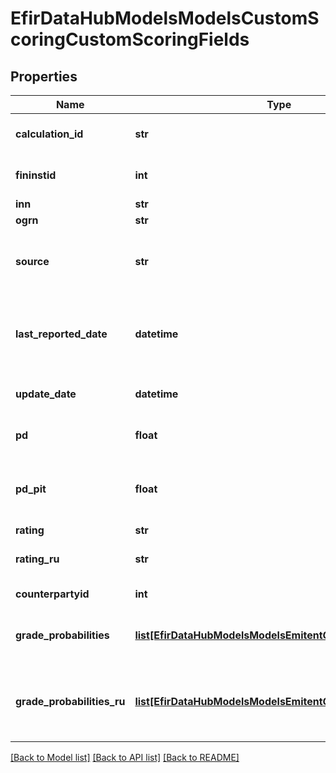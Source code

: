 # EfirDataHubModelsModelsCustomScoringCustomScoringFields

## Properties
Name | Type | Description | Notes
------------ | ------------- | ------------- | -------------
**calculation_id** | **str** | Идентификатор запроса на расчет скоринга | [optional] 
**fininstid** | **int** | Идентификатор эмитента в БД Интерфакс | [optional] 
**inn** | **str** | ИНН эмитента | [optional] 
**ogrn** | **str** | ОГРН эмитента | [optional] 
**source** | **str** | Тип отчетности, по которой сформированы значения: &#x27;rsbu&#x27; или &#x27;ifrs&#x27; | [optional] 
**last_reported_date** | **datetime** | Дата окончания отчетности, по которой был рассчитан расширенный скоринг | [optional] 
**update_date** | **datetime** | Дата расчета расширенного скоринга | [optional] 
**pd** | **float** | Вероятность дефолта в процентах | [optional] 
**pd_pit** | **float** | Вероятность дефолта в процентах, откорректированная на дату вызова | [optional] 
**rating** | **str** | Рейтинг | [optional] 
**rating_ru** | **str** | Рейтинг по национальной шкале | [optional] 
**counterpartyid** | **int** | Идентификатор контрагента | [optional] 
**grade_probabilities** | [**list[EfirDataHubModelsModelsEmitentGradeProbability]**](EfirDataHubModelsModelsEmitentGradeProbability.md) | Массив вероятностей (в процентах) попадания в грейд | [optional] 
**grade_probabilities_ru** | [**list[EfirDataHubModelsModelsEmitentGradeProbabilityRU]**](EfirDataHubModelsModelsEmitentGradeProbabilityRU.md) | Массив вероятностей (в процентах) попадания в грейд по национальной шкале | [optional] 

[[Back to Model list]](../README.md#documentation-for-models) [[Back to API list]](../README.md#documentation-for-api-endpoints) [[Back to README]](../README.md)

